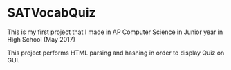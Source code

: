 # SATVocabQuiz

This is my first project that I made in AP Computer Science in Junior year in High School (May 2017)

This project performs HTML parsing and hashing in order to display Quiz on GUI.